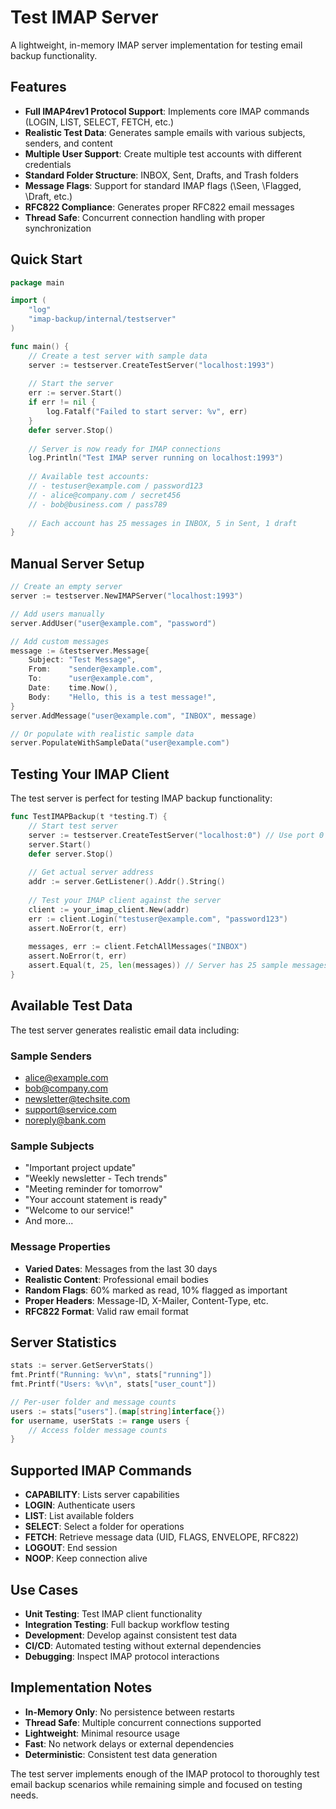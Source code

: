 # Test IMAP Server

A lightweight, in-memory IMAP server implementation for testing email backup functionality.

## Features

- **Full IMAP4rev1 Protocol Support**: Implements core IMAP commands (LOGIN, LIST, SELECT, FETCH, etc.)
- **Realistic Test Data**: Generates sample emails with various subjects, senders, and content
- **Multiple User Support**: Create multiple test accounts with different credentials
- **Standard Folder Structure**: INBOX, Sent, Drafts, and Trash folders
- **Message Flags**: Support for standard IMAP flags (\\Seen, \\Flagged, \\Draft, etc.)
- **RFC822 Compliance**: Generates proper RFC822 email messages
- **Thread Safe**: Concurrent connection handling with proper synchronization

## Quick Start

```go
package main

import (
    "log"
    "imap-backup/internal/testserver"
)

func main() {
    // Create a test server with sample data
    server := testserver.CreateTestServer("localhost:1993")
    
    // Start the server
    err := server.Start()
    if err != nil {
        log.Fatalf("Failed to start server: %v", err)
    }
    defer server.Stop()
    
    // Server is now ready for IMAP connections
    log.Println("Test IMAP server running on localhost:1993")
    
    // Available test accounts:
    // - testuser@example.com / password123
    // - alice@company.com / secret456  
    // - bob@business.com / pass789
    
    // Each account has 25 messages in INBOX, 5 in Sent, 1 draft
}
```

## Manual Server Setup

```go
// Create an empty server
server := testserver.NewIMAPServer("localhost:1993")

// Add users manually
server.AddUser("user@example.com", "password")

// Add custom messages
message := &testserver.Message{
    Subject: "Test Message",
    From:    "sender@example.com", 
    To:      "user@example.com",
    Date:    time.Now(),
    Body:    "Hello, this is a test message!",
}
server.AddMessage("user@example.com", "INBOX", message)

// Or populate with realistic sample data
server.PopulateWithSampleData("user@example.com")
```

## Testing Your IMAP Client

The test server is perfect for testing IMAP backup functionality:

```go
func TestIMAPBackup(t *testing.T) {
    // Start test server
    server := testserver.CreateTestServer("localhost:0") // Use port 0 for auto-assignment
    server.Start()
    defer server.Stop()
    
    // Get actual server address
    addr := server.GetListener().Addr().String()
    
    // Test your IMAP client against the server
    client := your_imap_client.New(addr)
    err := client.Login("testuser@example.com", "password123")
    assert.NoError(t, err)
    
    messages, err := client.FetchAllMessages("INBOX")
    assert.NoError(t, err)
    assert.Equal(t, 25, len(messages)) // Server has 25 sample messages
}
```

## Available Test Data

The test server generates realistic email data including:

### Sample Senders
- alice@example.com
- bob@company.com  
- newsletter@techsite.com
- support@service.com
- noreply@bank.com

### Sample Subjects
- "Important project update"
- "Weekly newsletter - Tech trends"
- "Meeting reminder for tomorrow"
- "Your account statement is ready"
- "Welcome to our service!"
- And more...

### Message Properties
- **Varied Dates**: Messages from the last 30 days
- **Realistic Content**: Professional email bodies
- **Random Flags**: 60% marked as read, 10% flagged as important
- **Proper Headers**: Message-ID, X-Mailer, Content-Type, etc.
- **RFC822 Format**: Valid raw email format

## Server Statistics

```go
stats := server.GetServerStats()
fmt.Printf("Running: %v\n", stats["running"])
fmt.Printf("Users: %v\n", stats["user_count"])

// Per-user folder and message counts
users := stats["users"].(map[string]interface{})
for username, userStats := range users {
    // Access folder message counts
}
```

## Supported IMAP Commands

- **CAPABILITY**: Lists server capabilities
- **LOGIN**: Authenticate users
- **LIST**: List available folders  
- **SELECT**: Select a folder for operations
- **FETCH**: Retrieve message data (UID, FLAGS, ENVELOPE, RFC822)
- **LOGOUT**: End session
- **NOOP**: Keep connection alive

## Use Cases

- **Unit Testing**: Test IMAP client functionality
- **Integration Testing**: Full backup workflow testing
- **Development**: Develop against consistent test data
- **CI/CD**: Automated testing without external dependencies
- **Debugging**: Inspect IMAP protocol interactions

## Implementation Notes

- **In-Memory Only**: No persistence between restarts
- **Thread Safe**: Multiple concurrent connections supported
- **Lightweight**: Minimal resource usage
- **Fast**: No network delays or external dependencies
- **Deterministic**: Consistent test data generation

The test server implements enough of the IMAP protocol to thoroughly test email backup scenarios while remaining simple and focused on testing needs.